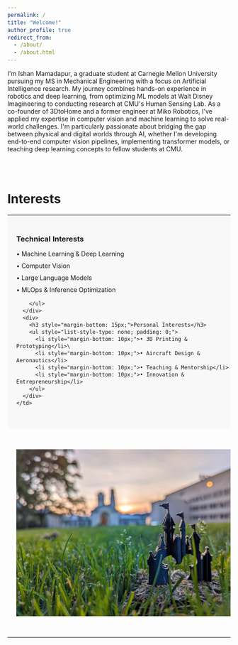 ```yaml
---
permalink: /
title: "Welcome!"
author_profile: true
redirect_from: 
  - /about/
  - /about.html
---
```


I'm Ishan Mamadapur, a graduate student at Carnegie Mellon University pursuing my MS in Mechanical Engineering with a focus on Artificial Intelligence research. My journey combines hands-on experience in robotics and deep learning, from optimizing ML models at Walt Disney Imagineering to conducting research at CMU's Human Sensing Lab. As a co-founder of 3DtoHome and a former engineer at Miko Robotics, I've applied my expertise in computer vision and machine learning to solve real-world challenges. I'm particularly passionate about bridging the gap between physical and digital worlds through AI, whether I'm developing end-to-end computer vision pipelines, implementing transformer models, or teaching deep learning concepts to fellow students at CMU.

<br><br>
<h1>Interests</h1>
<table style="border: none; border-collapse: collapse; width: 100%;">
  <tr>
    <td style="padding: 20px; border: none; background-color: #f8f8f8; border-radius: 8px;">
      <div style="margin-bottom: 30px;">
        <h3 style="margin-bottom: 15px;">Technical Interests</h3>
        <ul style="list-style-type: none; padding: 0;">
          <li style="margin-bottom: 10px;">• Machine Learning & Deep Learning</li>
          <li style="margin-bottom: 10px;">• Computer Vision</li>
          <li style="margin-bottom: 10px;">• Large Language Models</li>
          <li style="margin-bottom: 10px;">• MLOps & Inference Optimization</li>

        </ul>
      </div>
      <div>
        <h3 style="margin-bottom: 15px;">Personal Interests</h3>
        <ul style="list-style-type: none; padding: 0;">
          <li style="margin-bottom: 10px;">• 3D Printing & Prototyping</li>\
          <li style="margin-bottom: 10px;">• Aircraft Design & Aeronautics</li>
          <li style="margin-bottom: 10px;">• Teaching & Mentorship</li>
          <li style="margin-bottom: 10px;">• Innovation & Entrepreneurship</li>
        </ul>
      </div>
    </td>
  </tr>
  <tr>
    <td style="padding: 20px; border: none;">
      <div style="width: 500px; height: 430px; border-radius: 15px; overflow: hidden;">
        <img src="../images/profile_1.jpeg" alt="Project Image" style="width: 100%; height: 100%; object-fit: contain;">
      </div>
    </td>
  </tr>
</table>

<!-- <br><br>
<h1>Interests</h1>
<table style="border: none; border-collapse: collapse;">
  <tr>
    <td style="padding: 10px; border: none; vertical-align: top; font-size: 18px;">
      <b>I primarily focus on using machine learning models as statistical predictors in various fields (e.g., aviation, autonomous driving, robotics, and human factors).</b> 
      I suggest you explore my projects featured on <a href="https://tartan-ishan.github.io/website/projects/">Projects</a> page.
    </td>
  </tr>
  <tr>
    <td style="padding: 10px; border: none;">
      <div style="width: 500px; height: 430px; border-radius: 15px; overflow: hidden;">
        <img src="../images/profile_1.jpeg" alt="Project Image" style="width: 100%; height: 100%; object-fit: contain;">
      </div>
    </td>
  </tr>
</table> -->

<!-- <a href="https://hits.seeyoufarm.com"><img src="https://hits.seeyoufarm.com/api/count/incr/badge.svg?url=https%3A%2F%2Fsjhpark.github.io&count_bg=%2379C83D&title_bg=%23555555&icon=github.svg&icon_color=%23E7E7E7&title=Visits&edge_flat=false"/></a> -->
